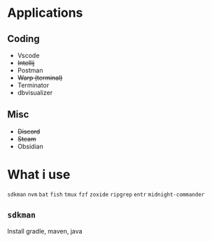 # Applications
## Coding
- Vscode
- ~~Intellij~~
- Postman
- ~~Warp (terminal)~~
- Terminator
- dbvisualizer
## Misc
- ~~Discord~~
- ~~Steam~~
- Obsidian

# What i use
`sdkman`
`nvm`
`bat`
`fish`
`tmux`
`fzf`
`zoxide`
`ripgrep` 
`entr`
`midnight-commander`

## `sdkman`
Install gradle, maven, java
